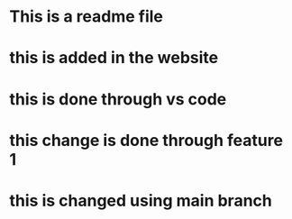 # This is a readme file 
# this is added in the website
# this is done through vs code
# this change is done through feature 1
# this is changed using main branch